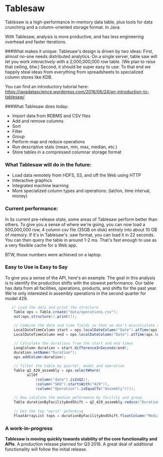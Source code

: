 Tablesaw
=======
   
Tablesaw is a high-performance in-memory data table, plus tools for data crunching and a column-oriented storage format. In Java. 

With Tablesaw, analysis is more productive, and has less engineering overhead and faster iterations. 

###What makes it unique:
Tablesaw's design is driven by two ideas: 
First, almost no-one needs distributed analytics. On a single server, table saw will let you work _interactively_ with a 2,000,000,000 row table. (We plan to raise that ceiling, btw.)
Second, it should be super easy to use: To that end we happily steal ideas from everything from spreadsheets to specialized column stores like KDB.

You can find an introductory tutorial here: https://javadatascience.wordpress.com/2016/06/24/an-introduction-to-tablesaw/

###What Tablesaw does today: 
* Import data from RDBMS and CSV files 
* Add and remove columns
* Sort 
* Filter
* Group
* Perform map and reduce operations
* Run descriptive stats (mean, min, max, median, etc.)
* Store tables in a compressed columnar storage format

### What Tablesaw will do in the future:
* Load data remotely from HDFS, S3, and off the Web using HTTP
* Interactive graphics
* Integrated machine learning
* More specialized column types and operations: (lat/lon, time interval, money)

### Current performance:
In its current pre-release state, some areas of Tablesaw perform better than others. To give you a sense of where we're going, you can now load a 500,000,000 row, 4 column csv file (35GB on disk) entirely into about 10 GB of memory. If it's in Tablesaw's .saw format, you can load it in 22 seconds. You can then query the table in around 1-2 ms. That's fast enough to use as a very flexible cache for a Web app.

BTW, those numbers were achieved on a laptop.

### Easy to Use is Easy to Say
To give you a sense of the API, here's an example. The goal in this analysis is to identify the production shifts with the slowest performance. Our table has data from all facilities, operations, products, and shifts for the past year. We're only interested in assembly operations in the second quarter for model 429.

```java
   // Load the data and print the structure
    Table ops = Table.create("data/operations.csv");
    out(ops.structure().print());
    
    // Combine the date and time fields so that we don't miscalculate on jobs that cross date bounderies
    LocalDateTimeColumn start = ops.localDateColumn("Date").atTime(ops.localTimeColumn("Start-Time"));
    LocalDateTimeColumn end = ops.localDateColumn("Date").atTime(ops.localTimeColumn("End-Time"));

    // Calculate the durations from the start and end times
    LongColumn duration = start.differenceInSeconds(end);
    duration.setName("Duration");
    ops.addColumn(duration);
    
    // filter the table by quarter, model and operation
    Table q2_429_assembly = ops.selectWhere(
          allOf
              (column("date").isInQ2(),
              (column("SKU").startsWith("429")),
              (column("Operation").isEqualTo("Assembly"))));
   
    // Now calulate the median peformance by facility and group.
    Table durationByFacilityAndShift = q2_429_assembly.reduce("Duration", median, "Facility", "Shift");
    
    // Get the top "worst" peforming 
    FloatArrayList tops = durationByFacilityAndShift.floatColumn("Median").top(5);

```

### A work-in-progress
__Tablesaw is moving quickly towards stability of the core functionality and APIs__. A production release planned for Q3 2016. A great deal of additional functionality will follow the initial release.
